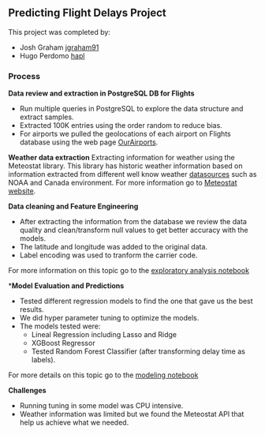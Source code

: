 ## Predicting Flight Delays Project

This project was completed by:
- Josh Graham [jgraham91](https://github.com/jgraham91)
- Hugo Perdomo [hapl](https://github.com/hapl)

### Process

**Data review and extraction in PostgreSQL DB for Flights**
- Run multiple queries in PostgreSQL to explore the data structure and extract samples.
- Extracted 100K entries using the order random to reduce bias.
- For airports we pulled the geolocations of each airport on Flights database using the web page [OurAirports](https://ourairports.com/data/).

**Weather data extraction**
Extracting information for weather using the Meteostat library. This library has historic weather information based on information extracted from different well know weather [datasources](https://dev.meteostat.net/sources.html) such as NOAA and Canada environment. For more information go to [Meteostat website](https://meteostat.net/en/).


**Data cleaning and Feature Engineering**
- After extracting the information from the database we review the data quality and clean/transform null values to get better accuracy with the models.
- The latitude and longitude was added to the original data.
- Label encoding was used to tranform the carrier code.

For more information on this topic go to the [exploratory analysis notebook](src/modules/Exploratory_Analysis.ipynb)

***Model Evaluation and Predictions**
- Tested different regression models to find the one that gave us the best results.
- We did hyper parameter tuning to optimize the models.
- The models tested were:
    - Lineal Regression including Lasso and Ridge
    - XGBoost Regressor
    - Tested Random Forest Classifier (after transforming delay time as labels).

For more details on this topic go to the [modeling notebook](src/modules/modeling.ipynb)
        

**Challenges**
- Running tuning in some model was CPU intensive.
- Weather information was limited but we found the Meteostat API that help us achieve what we needed.